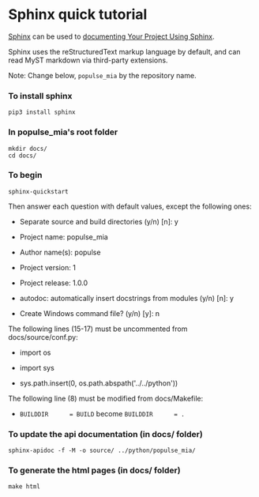 
# Sphinx quick tutorial
[Sphinx](http://www.sphinx-doc.org/en/master/index.html) can be used to [documenting Your Project Using Sphinx](https://pythonhosted.org/an_example_pypi_project/sphinx.html).
 
Sphinx uses the reStructuredText markup language by default, and can read MyST markdown via third-party extensions.

Note: Change below, `populse_mia` by the repository name.

### To install sphinx
```
pip3 install sphinx
```

### In populse_mia's root folder
```
mkdir docs/
cd docs/
```

### To begin
```
sphinx-quickstart
```

Then answer each question with default values, except the following ones:
 - Separate source and build directories (y/n) [n]: y

 - Project name: populse_mia

 - Author name(s): populse

 - Project version: 1

 - Project release: 1.0.0

 - autodoc: automatically insert docstrings from modules (y/n) [n]: y

 - Create Windows command file? (y/n) [y]: n

The following lines (15-17) must be uncommented from docs/source/conf.py:
 - import os

 - import sys

 - sys.path.insert(0, os.path.abspath('../../python'))


The following line (8) must be modified from docs/Makefile:

 - `BUILDDIR      = BUILD`  become  `BUILDDIR      = .`


### To update the api documentation (in docs/ folder)
```
sphinx-apidoc -f -M -o source/ ../python/populse_mia/
```

### To generate the html pages (in docs/ folder)
```
make html
```
